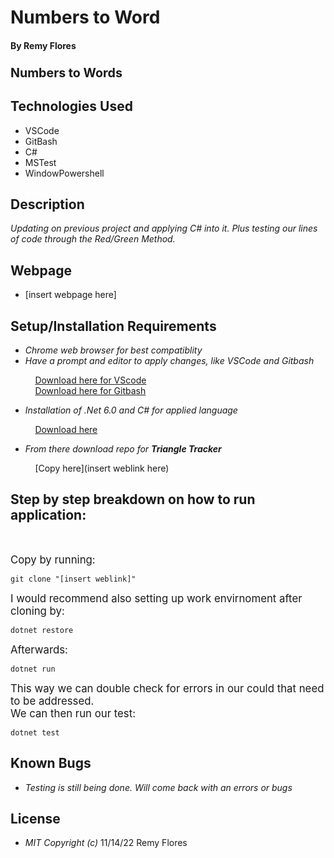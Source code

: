 # Numbers to Word

#### By **Remy Flores**

### **<big>Numbers to Words</big>**

## Technologies Used
* VSCode
* GitBash
* C#
* MSTest
* WindowPowershell

## Description
_Updating on previous project and applying C# into it. Plus testing our lines of code through the Red/Green Method._

## Webpage
* [insert webpage here]

## Setup/Installation Requirements
* _Chrome web browser for best compatiblity_
* _Have a prompt and editor to apply changes, like VSCode and Gitbash_

&nbsp;&nbsp;&nbsp;&nbsp;&nbsp;&nbsp;&nbsp;&nbsp;&nbsp;&nbsp;[Download here for VScode](https://code.visualstudio.com/download)<br>
&nbsp;&nbsp;&nbsp;&nbsp;&nbsp;&nbsp;&nbsp;&nbsp;&nbsp;&nbsp;[Download here for Gitbash](https://git-scm.com/downloads)

* _Installation of .Net 6.0 and C# for applied language_

&nbsp;&nbsp;&nbsp;&nbsp;&nbsp;&nbsp;&nbsp;&nbsp;&nbsp;&nbsp;[Download here](https://dotnet.microsoft.com/en-us/download/dotnet/6.0)

* _From there download repo for **Triangle Tracker**_

&nbsp;&nbsp;&nbsp;&nbsp;&nbsp;&nbsp;&nbsp;&nbsp;&nbsp;&nbsp;[Copy here](insert weblink here)

## Step by step breakdown on how to run application: ##
<br>

<big>Copy by running:</big>

```
git clone "[insert weblink]"
````

<big>I would recommend also setting up work envirnoment after cloning by:</big>

```
dotnet restore
```

<big>Afterwards:</big>

```
dotnet run
```

<big>This way we can double check for errors in our could that need to be addressed.<br>
We can then run our test:</big>

```
dotnet test
```

## Known Bugs
* _Testing is still being done. Will come back with an errors or bugs_

## License
* _MIT_ _Copyright_ _(c)_ 11/14/22 Remy Flores